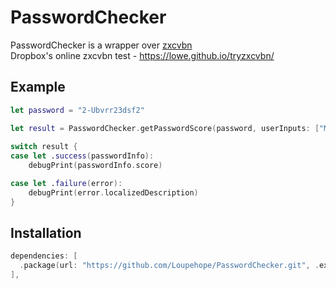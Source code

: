 # PasswordChecker

PasswordChecker is a wrapper over [zxcvbn](https://github.com/dropbox/zxcvbn)   
Dropbox's online zxcvbn test - https://lowe.github.io/tryzxcvbn/

## Example

```swift
let password = "2-Ubvrr23dsf2"

let result = PasswordChecker.getPasswordScore(password, userInputs: ["Max", "Petrov"])
        
switch result {
case let .success(passwordInfo):
    debugPrint(passwordInfo.score)

case let .failure(error):
    debugPrint(error.localizedDescription)
}
```

## Installation

```swift
dependencies: [
  .package(url: "https://github.com/Loupehope/PasswordChecker.git", .exact("1.0.0")),
],
```



